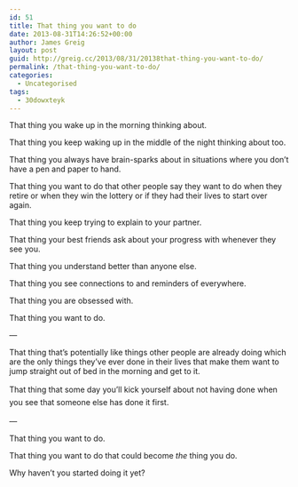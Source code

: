 ```yaml
---
id: 51
title: That thing you want to do
date: 2013-08-31T14:26:52+00:00
author: James Greig
layout: post
guid: http://greig.cc/2013/08/31/20138that-thing-you-want-to-do/
permalink: /that-thing-you-want-to-do/
categories:
  - Uncategorised
tags:
  - 30dowxteyk
---
```

<p>That thing you wake up in the morning thinking about.</p><p>That thing you keep waking up in the middle of the night thinking about too.</p><p>That thing you always have brain-sparks about in situations where you don’t have a pen and paper to hand.</p><p>That thing you want to do that other people say they want to do when they retire or when they win the lottery or if they had their lives to start over again.</p><p>That thing you keep trying to explain to your partner.</p><p>That thing your best friends ask about your progress with whenever they see you.</p><p>That thing you understand better than anyone else.</p><p>That thing you see connections to and reminders of everywhere.</p><p>That thing you are obsessed with.</p><p>That thing you want to do.</p><p>—&nbsp;</p><p>That thing that’s potentially like things other people are already doing which are the only things they’ve ever done in their lives that make them want to jump straight out of bed in the morning and get to it.</p><p><span style="line-height: 1.6em;">That thing that some day you’ll kick yourself about not having done when you see that someone else has done it first.</span></p><p>—</p><p>That thing you want to do.</p><p>That thing you want to do that could become <em>the</em> thing you do.</p><p>Why haven’t you started doing it yet?</p><p>&nbsp;</p>